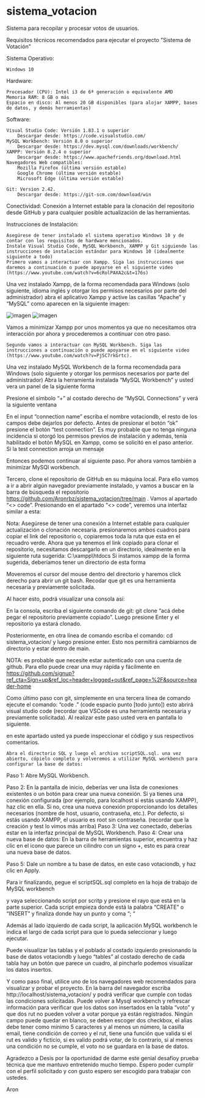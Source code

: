 # sistema_votacion
Sistema para recopilar y procesar votos de usuarios.

Requisitos técnicos recomendados para ejecutar el proyecto "Sistema de Votación"

Sistema Operativo:

    Windows 10

Hardware:

    Procesador (CPU): Intel i3 de 6ª generación o equivalente AMD
    Memoria RAM: 8 GB o más
    Espacio en disco: Al menos 20 GB disponibles (para alojar XAMPP, bases de datos, y demás herramientas)

Software:

    Visual Studio Code: Versión 1.83.1 o superior
        Descargar desde: https://code.visualstudio.com/
    MySQL Workbench: Versión 8.0 o superior
        Descargar desde: https://dev.mysql.com/downloads/workbench/
    XAMPP: Versión 8.2.4 o superior
        Descargar desde: https://www.apachefriends.org/download.html
    Navegadores Web compatibles:
        Mozilla Firefox (última versión estable)
        Google Chrome (última versión estable)
        Microsoft Edge (última versión estable)

    Git: Version 2.42.
        Descargar desde: https://git-scm.com/download/win

Conectividad:
    Conexión a Internet estable para la clonación del repositorio desde GitHub y para cualquier posible actualización de las herramientas.

Instrucciones de Instalación:

    Asegúrese de tener instalado el sistema operativo Windows 10 y de contar con los requisitos de hardware mencionados.
    Instale Visual Studio Code, MySQL Workbench, XAMPP y Git siguiendo las instrucciones de instalación estándar para Windows 10 (idealmente siguiente a todo)
    Primero vamos a interactuar con Xampp. Siga las instrucciones que daremos a continuación o puede apoyarse en el siguiente video (https://www.youtube.com/watch?v=6cRolPAXA2c&t=176s)

Una vez instalado Xampp, de la forma recomendada para Windows (solo siguiente, idioma inglés y otorgar los permisos necesarios por parte del administrador) abra el aplicativo Xampp y active las casillas “Apache” y “MySQL” como aparecen en la siguiente imagen:

   ![imagen](https://github.com/Aronrbz/sistema_votacion/assets/101678799/456ae80f-1c22-4001-a370-9e1ebbe0a9df) ![imagen](https://github.com/Aronrbz/sistema_votacion/assets/101678799/31cad434-2233-4470-9d78-4debdde40895)



Vamos a minimizar Xampp por unos momentos ya que no necesitamos otra interacción por ahora y procederemos a continuar con otro paso.

    Segundo vamos a interactuar con MySQL Workbench. Siga las instrucciones a continuación o puede apoyarse en el siguiente video (https://www.youtube.com/watch?v=Pj5C7rkGrtc).



Una vez instalado MySQL Workbench de la forma recomendada para Windows (solo siguiente y otorgar los permisos necesarios por parte del administrador) Abra la herramienta instalada “MySQL Workbench” y usted vera un panel de la siguiente forma

 

   Presione el símbolo “+” al costado derecho de “MySQL Connections” y verá la siguiente ventana

 

En el input “connection name” escriba el nombre votaciondb, el resto de los campos debe dejarlos por defecto. Antes de presionar el botón “ok” presione el botón “test connection”. Es muy probable que no tenga ninguna incidencia si otorgó los permisos previos de instalación y además, tenía habilitado el botón MySQL en Xampp, como se solicitó en el paso anterior. Si la test connection arroja un mensaje

 

Entonces podemos continuar al siguiente paso. Por ahora vamos también a minimizar MySQl workbench.

Tercero, clone el repositorio de GitHub en su máquina local.  Para ello vamos a ir a abrir algún navegador previamente instalado, y vamos a buscar en la barra de búsqueda el repositorio https://github.com/Aronrbz/sistema_votacion/tree/main . Vamos al apartado “<> code”. Presionando en el apartado “<> code”, veremos una interfaz similar a esta:

 
Nota: Asegúrese de tener una conexión a Internet estable para cualquier actualización o clonación necesaria.
presionaremos ambos cuadros para copiar el link del repositorio o, copiaremos toda la ruta que esta en el recuadro verde. Ahora que ya tenemos el link copiado para clonar el repositorio, necesitamos descargarlo en un directorio, idealmente en la siguiente ruta sugerida: C:\xampp\htdocs
Si instamos xampp de la forma sugerida, deberíamos tener un directorio de esta forma

 

Moveremos el cursor del mouse dentro del directorio y haremos click derecho para abrir un git bash. Recodar que git es una herramienta necesaria y previamente solicitada.

 

Al hacer esto, podrá visualizar una consola así:

 

En la consola, escriba el siguiente comando de git: git clone “acá debe pegar el repositorio previamente copiado”. Luego presione Enter y el repositorio ya estará clonado.
 

 

Posteriormente, en otra línea de comando escriba el comando: cd sistema_votacion/  y luego presione enter. Esto nos permitirá cambiarnos de directorio y estar dentro de main.

NOTA:  es probable que necesite estar autenticado con una cuenta de github. Para ello puede crear una muy rápida y fácilmente en https://github.com/signup?ref_cta=Sign+up&ref_loc=header+logged+out&ref_page=%2F&source=header-home

Como último paso con git, simplemente en una tercera línea de comando ejecute el comando: “code .” (code espacio punto [todo junto]) esto abrirá visual studio code (recordar que VSCode es una herramienta necesaria y previamente solicitada). Al realizar este paso usted vera en pantalla lo siguiente.

 

en este apartado usted ya puede inspeccionar el código y sus respectivos comentarios.

    Abra el directorio SQL y luego el archivo scriptSQL.sql. una vez abierto, cópielo completo y volveremos a utilizar MySQL workbench para configurar la base de datos: 






Paso 1: Abre MySQL Workbench.

Paso 2: En la pantalla de inicio, deberías ver una lista de conexiones existentes o un botón para crear una nueva conexión. Si ya tienes una conexión configurada (por ejemplo, para localhost si estás usando XAMPP), haz clic en ella. Si no, crea una nueva conexión proporcionando los detalles necesarios (nombre de host, usuario, contraseña, etc.). Por defecto, si estás usando XAMPP, el usuario es root sin contraseña.
(recordar que la creación y test lo vimos más arriba)
Paso 3: Una vez conectado, deberías estar en la interfaz principal de MySQL Workbench.
Paso 4: Crear una nueva base de datos: 
En la barra de herramientas superior, encuentra y haz clic en el icono que parece un cilindro con un signo +, esto es para crear una nueva base de datos.

Paso 5: Dale un nombre a tu base de datos, en este caso votaciondb, y haz clic en Apply.

 
    





Para ir finalizando, pegue el scriptSQL.sql completo en la hoja de trabajo de MySQL workbench

 

y vaya seleccionando script por scritp y presione el rayo que está en la parte superior. Cada script empieza donde está la palabra “CREATE” o “INSERT” y finaliza donde hay un punto y coma “; “

Además al lado izquierdo de cada script, la aplicación MySQL workbench le indica el largo de cada script para que lo pueda seleccionar y luego ejecutar.

   

Puede visualizar las tablas y el poblado al costado izquierdo presionando la base de datos votaciondb y luego “tables” al costado derecho de cada tabla hay un botón que parece un cuadro, al pincharlo podemos visualizar los datos insertos.





 

Y como paso final, utilice uno de los navegadores web recomendados para visualizar y probar el proyecto. En la barra del navegador escriba http://localhost/sistema_votacion/ y podrá verificar que cumple con todas las condiciones solicitadas. Puede volver a Mysql workbench y refrescar información para verificar que los datos son insertados en la tabla “voto” y que dos rut no pueden volver a votar porque ya están registrados. Ningún campo puede quedar en blanco, se deben escoger dos checkbox, el alias debe tener como mínimo 5 caracteres y al menos un número, la casilla email, tiene condición de correo y el rut, tiene una función que valida si el rut es valido y ficticio, si es valido podrá votar, de lo contrario, si al menos una condición no se cumple, el voto no se guardara en la base de datos.

Agradezco a Desis por la oportunidad de darme este genial desafíoy prueba técnica que me mantuvo entretenido mucho tiempo. Espero poder cumplir con el perfil solicitado y con gusto espero ser escogido para trabajar con ustedes. 

Aron
